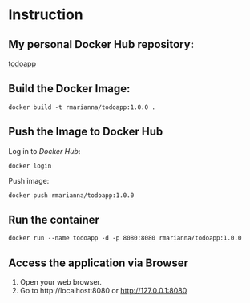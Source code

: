 # Instruction

## My personal Docker Hub repository:
[todoapp](https://hub.docker.com/repository/docker/rmarianna/todoapp/)

## Build the Docker Image:
```
docker build -t rmarianna/todoapp:1.0.0 .
```

## Push the Image to Docker Hub

Log in to *Docker Hub*:

```
docker login
```

Push image:
```
docker push rmarianna/todoapp:1.0.0
```

## Run the container
```
docker run --name todoapp -d -p 8080:8080 rmarianna/todoapp:1.0.0
```

## Access the application via Browser

1. Open your web browser.
2. Go to http://localhost:8080 or http://127.0.0.1:8080